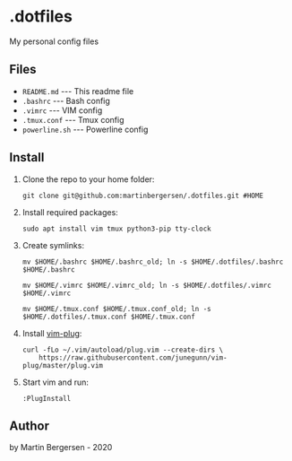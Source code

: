 .dotfiles
=========

My personal config files

## Files

* `README.md` --- This readme file
* `.bashrc` --- Bash config
* `.vimrc` --- VIM config
* `.tmux.conf` --- Tmux config
* `powerline.sh` --- Powerline config

## Install

1. Clone the repo to your home folder:

   ```shell
   git clone git@github.com:martinbergersen/.dotfiles.git #HOME
   ```

2. Install required packages:

   ```shell
   sudo apt install vim tmux python3-pip tty-clock
   ```

3. Create symlinks:

    ```shell
    mv $HOME/.bashrc $HOME/.bashrc_old; ln -s $HOME/.dotfiles/.bashrc $HOME/.bashrc
    ```
    ```shell
    mv $HOME/.vimrc $HOME/.vimrc_old; ln -s $HOME/.dotfiles/.vimrc $HOME/.vimrc
    ```
    ```shell
    mv $HOME/.tmux.conf $HOME/.tmux.conf_old; ln -s $HOME/.dotfiles/.tmux.conf $HOME/.tmux.conf
    ```

4. Install [vim-plug](https://github.com/junegunn/vim-plug):

   ```shell
   curl -fLo ~/.vim/autoload/plug.vim --create-dirs \
       https://raw.githubusercontent.com/junegunn/vim-plug/master/plug.vim
   ```

5. Start vim and run:

    ```shell
    :PlugInstall
    ```

## Author

by Martin Bergersen - 2020
